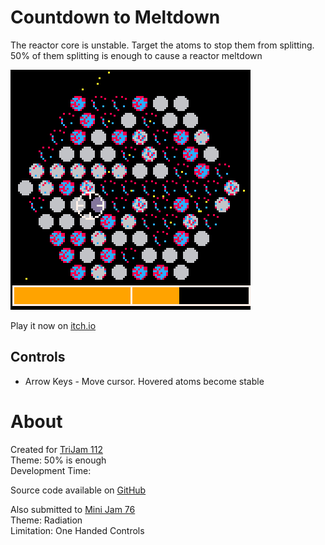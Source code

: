 # Countdown to Meltdown
The reactor core is unstable. Target the atoms to stop them from splitting. 
50% of them splitting is enough to cause a reactor meltdown


[![A hexagonal grid of atoms that are in various states of stability](images/cover.png)](https://caterpillargames.itch.io/countdown-to-meltdown)

Play it now on [itch.io](https://caterpillargames.itch.io/countdown-to-meltdown)


## Controls
* Arrow Keys - Move cursor. Hovered atoms become stable




# About
Created for [TriJam 112](https://itch.io/jam/trijam-112/entries)  
Theme: 50% is enough  
Development Time:   


Source code available on [GitHub](https://github.com/CaterpillarGames/pico8-games/tree/master/carts/countdown-to-meltdown)




Also submitted to [Mini Jam 76](https://itch.io/jam/mini-jam-76-radiation)  
Theme: Radiation  
Limitation: One Handed Controls